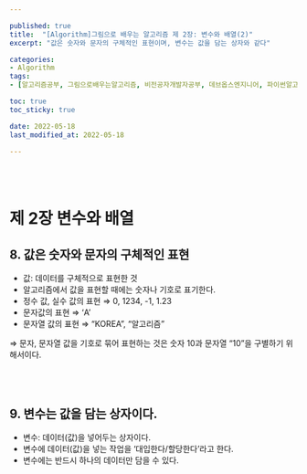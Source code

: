 ```yaml
---

published: true
title:  "[Algorithm]그림으로 배우는 알고리즘 제 2장: 변수와 배열(2)"
excerpt: "값은 숫자와 문자의 구체적인 표현이며, 변수는 값을 담는 상자와 같다"

categories:
- Algorithm
tags:
- [알고리즘공부, 그림으로배우는알고리즘, 비전공자개발자공부, 데브옵스엔지니어, 파이썬알고리즘, 알고리즘책추천, 데이터타입]

toc: true
toc_sticky: true

date: 2022-05-18
last_modified_at: 2022-05-18

---
```


<br/><br/>

# 제 2장 변수와 배열

## 8. 값은 숫자와 문자의 구체적인 표현

- 값: 데이터를 구체적으로 표현한 것
- 알고리즘에서 값을 표현할 때에는 숫자나 기호로 표기한다.
- 정수 값, 실수 값의 표현 ⇒ 0, 1234, -1, 1.23
- 문자값의 표현 ⇒ ‘A’
- 문자열 값의 표현 ⇒ “KOREA”, “알고리즘”

⇒ 문자, 문자열 값을 기호로 묶어 표현하는 것은 숫자 10과 문자열 “10”을 구별하기 위해서이다.

<br/><br/>

## 9. 변수는 값을 담는 상자이다.

- 변수: 데이터(값)을 넣어두는 상자이다.
- 변수에 데이터(값)을 넣는 작업을 ‘대입한다/할당한다’라고 한다.
- 변수에는 반드시 하나의 데이터만 담을 수 있다.